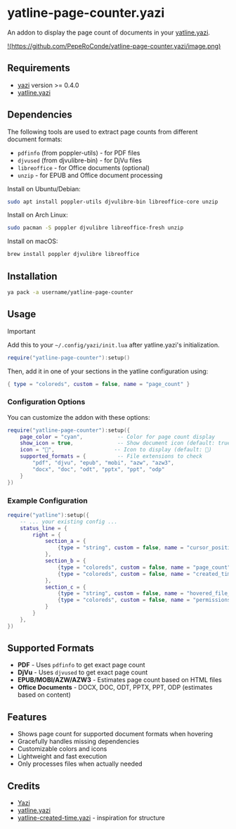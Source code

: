 # yatline-page-counter.yazi
An addon to display the page count of documents in your [yatline.yazi](https://github.com/imsi32/yatline.yazi).

[!(https://github.com/PepeRoConde/yatline-page-counter.yazi/image.png)
](https://github.com/PepeRoConde/yatline-page-counter.yazi/blob/main/image.png)
## Requirements
- [yazi](https://github.com/sxyazi/yazi) version >= 0.4.0
- [yatline.yazi](https://github.com/imsi32/yatline.yazi)

## Dependencies
The following tools are used to extract page counts from different document formats:
- `pdfinfo` (from poppler-utils) - for PDF files
- `djvused` (from djvulibre-bin) - for DjVu files  
- `libreoffice` - for Office documents (optional)
- `unzip` - for EPUB and Office document processing

Install on Ubuntu/Debian:
```sh
sudo apt install poppler-utils djvulibre-bin libreoffice-core unzip
```

Install on Arch Linux:
```sh
sudo pacman -S poppler djvulibre libreoffice-fresh unzip
```

Install on macOS:
```sh
brew install poppler djvulibre libreoffice
```

## Installation
```sh
ya pack -a username/yatline-page-counter
```

## Usage
> [!IMPORTANT]
> Add this to your `~/.config/yazi/init.lua` after yatline.yazi's initialization.

```lua
require("yatline-page-counter"):setup()
```

Then, add it in one of your sections in the yatline configuration using:
```lua
{ type = "coloreds", custom = false, name = "page_count" }
```

### Configuration Options
You can customize the addon with these options:
```lua
require("yatline-page-counter"):setup({
    page_color = "cyan",           -- Color for page count display
    show_icon = true,              -- Show document icon (default: true)
    icon = "📄",                   -- Icon to display (default: 📄)
    supported_formats = {          -- File extensions to check
        "pdf", "djvu", "epub", "mobi", "azw", "azw3",
        "docx", "doc", "odt", "pptx", "ppt", "odp"
    }
})
```

### Example Configuration
```lua
require("yatline"):setup({
    -- ... your existing config ...
    status_line = {
        right = {
            section_a = {
                {type = "string", custom = false, name = "cursor_position"},
            },
            section_b = {
                {type = "coloreds", custom = false, name = "page_count"},
                {type = "coloreds", custom = false, name = "created_time"},
            },
            section_c = {
                {type = "string", custom = false, name = "hovered_file_extension", params = {true}},
                {type = "coloreds", custom = false, name = "permissions"},
            }
        }
    },
})
```

## Supported Formats
- **PDF** - Uses `pdfinfo` to get exact page count
- **DjVu** - Uses `djvused` to get exact page count  
- **EPUB/MOBI/AZW/AZW3** - Estimates page count based on HTML files
- **Office Documents** - DOCX, DOC, ODT, PPTX, PPT, ODP (estimates based on content)

## Features
- Shows page count for supported document formats when hovering
- Gracefully handles missing dependencies
- Customizable colors and icons
- Lightweight and fast execution
- Only processes files when actually needed

## Credits
- [Yazi](https://github.com/sxyazi/yazi)
- [yatline.yazi](https://github.com/imsi32/yatline.yazi)
- [yatline-created-time.yazi](https://github.com/wekauwau/yatline-created-time) - inspiration for structure

